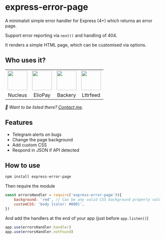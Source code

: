 # express-error-page

A minimalsit simple error handler for Express (4+) which returns an error page.

Support error reporting via `next()` and handling of 404.

It renders a simple HTML page, which can be customised via options.

## Who uses it?

<table>
<tr>
	<td align="center">
		<a href="https://nucleus.sh"><img src="https://nucleus.sh/logo_color.svg" height="64" /></a>
	</td>
	<td align="center">
		<a href="https://eliopay.com"><img src="https://eliopay.com/logo_black.svg" height="64" /></a>
	</td>
	<td align="center">
		<a href="https://backery.io"><img src="https://backery.io/logo_color.svg" height="64" /></a>
	</td>
	<td align="center">
		<a href="https://lttrfeed.com"><img src="https://lttrfeed.com/icon.svg" height="64" /></a>
	</td>
</tr>
<tr>
	<td align="center">Nucleus</td>
	<td align="center">ElioPay</td>
	<td align="center">Backery</td>
	<td align="center">Lttrfeed</td>
</tr>
</table>

_👋 Want to be listed there? [Contact me](mailto:vince@lyser.io)._


## Features
- Telegram alerts on bugs
- Change the page background
- Add custom CSS
- Respond in JSON if API detected

## How to use

```bash
npm install express-error-page
```

Then require the module

```javascript
const errorsHandler = require('express-error-page')({
	background: 'red', // Can be any valid CSS background property value
	customCSS: 'body {color: #000}', 
})
```

And add the handlers at the end of your app (just before `app.listen()`)

```javascript
app.use(errorsHandler.handler)
app.use(errorsHandler.notFound)
```


<!-- ## Telegram Alerts

You can receive alerts via Telegram when an unhandled error happen in your app.

Get a token as explained [here](https://www.siteguarding.com/en/how-to-get-telegram-bot-api-token) and get your user chat id (`telegramChat`) by talking to [@get_id_bot](https://telegram.me/get_id_bot)
 -->
